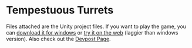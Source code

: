# Tempestuous Turrets

Files attached are the Unity project files. If you want to play the game, you can [download it for windows](https://owengretz.itch.io/tempestuous-turrets) or [try it on the web](http://tempestuousturrets.tech/) (laggier than windows version). Also check out the [Devpost Page](https://devpost.com/software/tempestuous-turrets).
